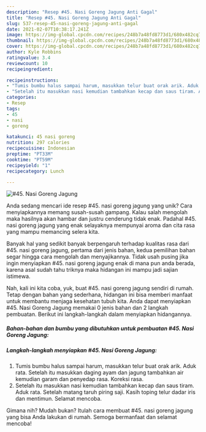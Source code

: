 ```yaml
---
description: "Resep #45. Nasi Goreng Jagung Anti Gagal"
title: "Resep #45. Nasi Goreng Jagung Anti Gagal"
slug: 537-resep-45-nasi-goreng-jagung-anti-gagal
date: 2021-02-07T10:38:17.241Z
image: https://img-global.cpcdn.com/recipes/248b7a48fd8773d1/680x482cq70/45-nasi-goreng-jagung-foto-resep-utama.jpg
thumbnail: https://img-global.cpcdn.com/recipes/248b7a48fd8773d1/680x482cq70/45-nasi-goreng-jagung-foto-resep-utama.jpg
cover: https://img-global.cpcdn.com/recipes/248b7a48fd8773d1/680x482cq70/45-nasi-goreng-jagung-foto-resep-utama.jpg
author: Kyle Robbins
ratingvalue: 3.4
reviewcount: 10
recipeingredient:

recipeinstructions:
- "Tumis bumbu halus sampai harum, masukkan telur buat orak arik. Aduk rata. Setelah itu masukkan daging ayam dan jagung tambahkan air kemudian garam dan penyedap rasa. Koreksi rasa."
- "Setelah itu masukkan nasi kemudian tambahkan kecap dan saus tiram. Aduk rata. Setelah matang taruh piring saji. Kasih toping telur dadar iris dan mentimun. Selamat mencoba."
categories:
- Resep
tags:
- 45
- nasi
- goreng

katakunci: 45 nasi goreng 
nutrition: 297 calories
recipecuisine: Indonesian
preptime: "PT33M"
cooktime: "PT59M"
recipeyield: "1"
recipecategory: Lunch

---
```



![#45. Nasi Goreng Jagung](https://img-global.cpcdn.com/recipes/248b7a48fd8773d1/680x482cq70/45-nasi-goreng-jagung-foto-resep-utama.jpg)

Anda sedang mencari ide resep #45. nasi goreng jagung yang unik? Cara menyiapkannya memang susah-susah gampang. Kalau salah mengolah maka hasilnya akan hambar dan justru cenderung tidak enak. Padahal #45. nasi goreng jagung yang enak selayaknya mempunyai aroma dan cita rasa yang mampu memancing selera kita.



Banyak hal yang sedikit banyak berpengaruh terhadap kualitas rasa dari #45. nasi goreng jagung, pertama dari jenis bahan, kedua pemilihan bahan segar hingga cara mengolah dan menyajikannya. Tidak usah pusing jika ingin menyiapkan #45. nasi goreng jagung enak di mana pun anda berada, karena asal sudah tahu triknya maka hidangan ini mampu jadi sajian istimewa.


Nah, kali ini kita coba, yuk, buat #45. nasi goreng jagung sendiri di rumah. Tetap dengan bahan yang sederhana, hidangan ini bisa memberi manfaat untuk membantu menjaga kesehatan tubuh kita. Anda dapat menyiapkan #45. Nasi Goreng Jagung memakai 0 jenis bahan dan 2 langkah pembuatan. Berikut ini langkah-langkah dalam menyiapkan hidangannya.

<!--inarticleads1-->

##### Bahan-bahan dan bumbu yang dibutuhkan untuk pembuatan #45. Nasi Goreng Jagung:





<!--inarticleads2-->

##### Langkah-langkah menyiapkan #45. Nasi Goreng Jagung:

1. Tumis bumbu halus sampai harum, masukkan telur buat orak arik. Aduk rata. Setelah itu masukkan daging ayam dan jagung tambahkan air kemudian garam dan penyedap rasa. Koreksi rasa.
1. Setelah itu masukkan nasi kemudian tambahkan kecap dan saus tiram. Aduk rata. Setelah matang taruh piring saji. Kasih toping telur dadar iris dan mentimun. Selamat mencoba.




Gimana nih? Mudah bukan? Itulah cara membuat #45. nasi goreng jagung yang bisa Anda lakukan di rumah. Semoga bermanfaat dan selamat mencoba!
